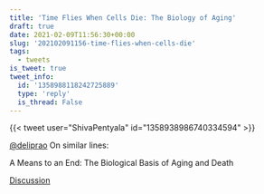 ```yaml
---
title: 'Time Flies When Cells Die: The Biology of Aging'
draft: true
date: 2021-02-09T11:56:30+00:00
slug: '202102091156-time-flies-when-cells-die'
tags:
  - tweets
is_tweet: true
tweet_info:
  id: '1358988118242725889'
  type: 'reply'
  is_thread: False
---
```




{{< tweet user="ShivaPentyala" id="1358938986740334594" >}}

[@deliprao](https://x.com/deliprao) On similar lines:

A Means to an End: The Biological Basis of Aging and Death

[Discussion](https://x.com/sytelus/status/1358988118242725889)
